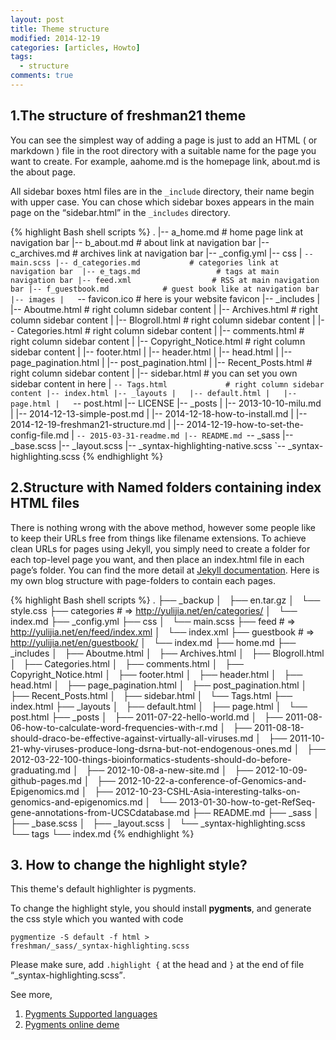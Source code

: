 ```yaml
---
layout: post
title: Theme structure
modified: 2014-12-19
categories: [articles, Howto]
tags: 
  - structure
comments: true
---
```



## 1.The structure of freshman21 theme

You can see the simplest way of adding a page is just to add an HTML ( or markdown ) file in the root directory with a suitable name for the page you want to create. For example, aahome.md is the homepage link, about.md is the about page.

All sidebar boxes html files are in the <code>_include</code> directory, their name begin with upper case. You can chose which sidebar boxes appears in the main page on the <q>sidebar.html</q> in the <code>_includes</code> directory. 



{% highlight Bash shell scripts %}
.
|-- a_home.md                 # home page link at navigation bar
|-- b_about.md                # about link at navigation bar
|-- c_archives.md             # archives link at navigation bar
|-- _config.yml
|-- css
|   `-- main.scss
|-- d_categories.md           # categories link at navigation bar 
|-- e_tags.md                 # tags at main navigation bar
|-- feed.xml                  # RSS at main navigation bar
|-- f_guestbook.md            # guest book like at navigation bar
|-- images
|   `-- favicon.ico           # here is your website favicon
|-- _includes
|   |-- Aboutme.html          # right column sidebar content
|   |-- Archives.html         # right column sidebar content
|   |-- Blogroll.html         # right column sidebar content
|   |-- Categories.html       # right column sidebar content
|   |-- comments.html         # right column sidebar content
|   |-- Copyright_Notice.html # right column sidebar content
|   |-- footer.html
|   |-- header.html
|   |-- head.html
|   |-- page_pagination.html
|   |-- post_pagination.html
|   |-- Recent_Posts.html     # right column sidebar content
|   |-- sidebar.html          # you can set you own sidebar content in here
|   `-- Tags.html             # right column sidebar content
|-- index.html
|-- _layouts
|   |-- default.html
|   |-- page.html
|   `-- post.html
|-- LICENSE
|-- _posts
|   |-- 2013-10-10-milu.md
|   |-- 2014-12-13-simple-post.md
|   |-- 2014-12-18-how-to-install.md
|   |-- 2014-12-19-freshman21-structure.md
|   |-- 2014-12-19-how-to-set-the-config-file.md
|   `-- 2015-03-31-readme.md
|-- README.md
`-- _sass
    |-- _base.scss
    |-- _layout.scss
    |-- _syntax-highlighting-native.scss
    `-- _syntax-highlighting.scss
{% endhighlight %}

## 2.Structure with Named folders containing index HTML files


There is nothing wrong with the above method, however some people like to keep their URLs free from things like filename extensions. To achieve clean URLs for pages using Jekyll, you simply need to create a folder for each top-level page you want, and then place an index.html file in each page’s folder. You can find the more detail at [Jekyll documentation](http://jekyllrb.com/docs/pages/ "Creating pages"). Here is my own blog structure with page-folders to contain each pages.


{% highlight Bash shell scripts %}
.
├── _backup
│   ├── en.tar.gz
│   └── style.css
├── categories                              # => http://yulijia.net/en/categories/ 
│   └── index.md
├── _config.yml
├── css
│   └── main.scss
├── feed                                    # => http://yulijia.net/en/feed/index.xml
│   └── index.xml
├── guestbook                               # => http://yulijia.net/en/guestbook/
│   └── index.md
├── home.md
├── _includes
│   ├── Aboutme.html
│   ├── Archives.html
│   ├── Blogroll.html
│   ├── Categories.html
│   ├── comments.html
│   ├── Copyright_Notice.html
│   ├── footer.html
│   ├── header.html
│   ├── head.html
│   ├── page_pagination.html
│   ├── post_pagination.html
│   ├── Recent_Posts.html
│   ├── sidebar.html
│   └── Tags.html
├── index.html
├── _layouts
│   ├── default.html
│   ├── page.html
│   └── post.html
├── _posts
│   ├── 2011-07-22-hello-world.md
│   ├── 2011-08-06-how-to-calculate-word-frequencies-with-r.md
│   ├── 2011-08-18-should-draco-be-effective-against-virtually-all-viruses.md
│   ├── 2011-10-21-why-viruses-produce-long-dsrna-but-not-endogenous-ones.md
│   ├── 2012-03-22-100-things-bioinformatics-students-should-do-before-graduating.md
│   ├── 2012-10-08-a-new-site.md
│   ├── 2012-10-09-github-pages.md
│   ├── 2012-10-22-a-conference-of-Genomics-and-Epigenomics.md
│   ├── 2012-10-23-CSHL-Asia-interesting-talks-on-genomics-and-epigenomics.md
│   └── 2013-01-30-how-to-get-RefSeq-gene-annotations-from-UCSCdatabase.md
├── README.md
├── _sass
│   ├── _base.scss
│   ├── _layout.scss
│   └── _syntax-highlighting.scss
└── tags
    └── index.md
{% endhighlight %}

## 3. How to change the highlight style?

This theme's default highlighter is pygments.

To change the highlight style, you should install **pygments**, and generate the css style which you wanted with code 

<code>pygmentize -S default -f html > freshman/_sass/_syntax-highlighting.scss</code>

Please make sure, add <code>.highlight {</code> at the head  and <code>}</code> at the end of file <q>_syntax-highlighting.scss</q>.

See more,

1. [Pygments Supported languages](http://pygments.org/languages/)
2. [Pygments online deme](http://stackoverflow.com/questions/9652490/do-i-need-to-generate-a-css-file-from-pygments-for-my-jekyll-blog-to-enable-col)
